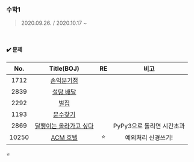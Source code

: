 ### 수학1

>2020.09.26. / 2020.10.17 ~

<br>

#### :heavy_check_mark: 문제

|  No.  |                          Title(BOJ)                          |   RE   |           비고            |
| :---: | :----------------------------------------------------------: | :----: | :-----------------------: |
| 1712  |      [손익분기점](https://www.acmicpc.net/problem/1712)      |        |                           |
| 2839  |      [설탕 배달](https://www.acmicpc.net/problem/2839)       |        |                           |
| 2292  |         [벌집](https://www.acmicpc.net/problem/2292)         |        |                           |
| 1193  |       [분수찾기](https://www.acmicpc.net/problem/1193)       |        |                           |
| 2869  | [달팽이는 올라가고 싶다](https://www.acmicpc.net/problem/2869) |        | PyPy3으로 돌리면 시간초과 |
| 10250 |      [ACM 호텔](https://www.acmicpc.net/problem/10250)       | :star: |    예외처리 신경쓰기!     |

:star:

